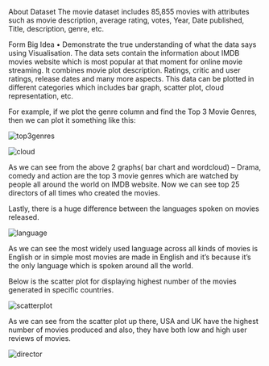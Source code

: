 About Dataset
The movie dataset includes 85,855 movies with attributes such as movie description, average rating, votes, Year, Date published, Title, description, genre, etc.

Form Big Idea
•	Demonstrate the true understanding of what the data says using Visualisation.
The data sets contain the information about IMDB movies website which is most popular at that moment for online movie streaming. It combines movie plot description. Ratings, critic and user ratings, release dates and many more aspects. This data can be plotted in different categories which includes bar graph, scatter plot, cloud representation, etc.

For example, if we plot the genre column and find the Top 3 Movie Genres, then we can plot it something like this:

![top3genres](https://user-images.githubusercontent.com/47186806/117329468-91d14e80-ae8c-11eb-8ab2-25a9ca9aac39.PNG)

![cloud](https://user-images.githubusercontent.com/47186806/117329475-9269e500-ae8c-11eb-97f5-c14b8649e403.PNG)
 
 
As we can see from the above 2 graphs( bar chart and wordcloud) – Drama, comedy and action are the top 3 movie genres which are watched by people all around the world on IMDB website.
Now we can see top 25 directors of all times who created the movies.
 

Lastly, there is a huge difference between the languages spoken on movies released.

![language](https://user-images.githubusercontent.com/47186806/117329457-90a02180-ae8c-11eb-8fc7-175f03e6002d.PNG)
 
As we can see the most widely used language across all kinds of movies is English or in simple most movies are made in English and it’s because it’s the only language which is spoken around all the world.

Below is the scatter plot for displaying highest number of the movies generated in specific countries.

![scatterplot](https://user-images.githubusercontent.com/47186806/117329462-9138b800-ae8c-11eb-992e-d129b57f3934.PNG)
 
As we can see from the scatter plot up there, USA and UK have the highest number of movies produced and also, they have both low and high user reviews of movies.


![director](https://user-images.githubusercontent.com/47186806/117329477-93027b80-ae8c-11eb-883c-f4081d94ac63.PNG)
